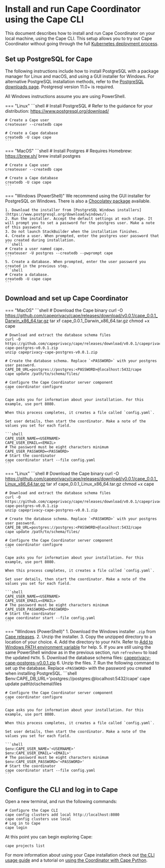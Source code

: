 # Install and run Cape Coordinator using the Cape CLI

This document describes how to install and run Cape Coordinator on your local machine, using the Cape CLI. This setup allows you to try out Cape Coordinator without going through the full [Kubernetes deployment process](/cape-core/coordinator/kubernetes/).

## Set up PostgreSQL for Cape

The following instructions include how to install PostgreSQL with a package manager for Linux and macOS, and using a GUI installer for Windows. For alternative PostgreSQL installation methods, refer to the [PostgreSQL downloads page](https://www.postgresql.org/download/). Postgresql version 11.0+ is required.

All Windows instructions assume you are using PowerShell.

=== "Linux"
    ```shell
    # Install PostgreSQL
    # Refer to the guidance for your distribution: https://www.postgresql.org/download/

    # Create a Cape user
    createuser --createdb cape

    # Create a Cape database
    createdb -U cape cape
    ```

=== "MacOS"
    ```shell
    # Install Postgres
    # Requires Homebrew: https://brew.sh/
    brew install postgres

    # Create a Cape user
    createuser --createdb cape

    # Create a Cape database
    createdb -U cape cape
    ```

=== "Windows (PowerShell)"
    We recommend using the GUI installer for PostgreSQL on Windows. There is also a [Chocolatey package](https://chocolatey.org/packages/postgresql) available.

    1. Download the installer from [PostgreSQL Windows installers](https://www.postgresql.org/download/windows/).
    2. Run the installer. Accept the default settings at each stage. It will prompt you to set a password for the postgres user. Make a note of this password.
    3. Do not launch StackBuilder when the installation finishes.
    4. Create a user. When prompted, enter the postgres user password that you created during installation.
    ```shell
    # Create a user named cape.
    createuser -U postgres --createdb --pwprompt cape
    ```
    5. Create a database. When prompted, enter the user password you created in the previous step.
    ```shell
    # Create a database.
    createdb -U cape cape
    ```


## Download and set up Cape Coordinator

=== "MacOS"
    ```shell
    # Download the Cape binary
    curl -O https://github.com/capeprivacy/cape/releases/download/v0.0.1/cape_0.0.1_Darwin_x86_64.tar.gz
    tar xf cape_0.0.1_Darwin_x86_64.tar.gz
    chmod +x cape

    # Download and extract the database schema files
    curl -O https://github.com/capeprivacy/cape/releases/download/v0.0.1/capeprivacy-cape-postgres-v0.0.1.zip
    unzip capeprivacy-cape-postgres-v0.0.1.zip

    # Create the database schema. Replace `<PASSWORD>` with your postgres user password.
    CAPE_DB_URL=postgres://postgres:<PASSWORD>@localhost:5432/cape
    cape update /path/to/schema/files/

    # Configure the Cape Coordinator server component
    cape coordinator configure
    ```

    Cape asks you for information about your installation. For this example, use port 8080.

    When this process completes, it creates a file called `config.yaml`.

    Set user details, then start the coordinator. Make a note of the values you set for each field.

    ```shell
    CAPE_USER_NAME=<USERNAME>
    CAPE_USER_EMAIL=<EMAIL>
    # The password must be eight characters minimum
    CAPE_USER_PASSWORD=<PASSWORD>
    # Start the coordinator
    cape coordinator start --file config.yaml
    ```

=== "Linux"
    ```shell
    # Download the Cape binary
    curl -O https://github.com/capeprivacy/cape/releases/download/v0.0.1/cape_0.0.1_Linux_x86_64.tar.gz
    tar xf cape_0.0.1_Linux_x86_64.tar.gz
    chmod +x cape

    # Download and extract the database schema files
    curl -O https://github.com/capeprivacy/cape/releases/download/v0.0.1/capeprivacy-cape-postgres-v0.0.1.zip
    unzip capeprivacy-cape-postgres-v0.0.1.zip

    # Create the database schema. Replace `<PASSWORD>` with your postgres user password.
    CAPE_DB_URL=postgres://postgres:<PASSWORD>@localhost:5432/cape
    cape update /path/to/schema/files/

    # Configure the Cape Coordinator server component
    cape coordinator configure
    ```

    Cape asks you for information about your installation. For this example, use port 8080.

    When this process completes, it creates a file called `config.yaml`.

    Set user details, then start the coordinator. Make a note of the values you set for each field.

    ```shell
    CAPE_USER_NAME=<USERNAME>
    CAPE_USER_EMAIL=<EMAIL>
    # The password must be eight characters minimum
    CAPE_USER_PASSWORD=<PASSWORD>
    # Start the coordinator
    cape coordinator start --file config.yaml
    ```

=== "Windows (PowerShell)"
    1. Download the Windows installer `.zip` from [Cape releases](https://github.com/capeprivacy/cape/releases).
    2. Unzip the installer.
    3. Copy the unzipped directory to a location of your choice.
    4. Add the directory to your `PATH`. Refer to [Add to Windows PATH environment variable](https://helpdeskgeek.com/windows-10/add-windows-path-environment-variable/) for help.
    5. If you are still using the same PowerShell window as in the previous section, run `refreshenv` to load the updated `PATH`.
    5. Download the database schema files: [capeprivacy-cape-postgres-v0.0.1.zip](https://github.com/capeprivacy/cape/releases/download/v0.0.1/capeprivacy-cape-postgres-v0.0.1.zip)
    6. Unzip the files.
    7. Run the following command to set up the database. Replace `<PASSWORD>` with the password you created when installing PostgreSQL.
    ```shell
    $env:CAPE_DB_URL='postgres://postgres:<PASSSWORD>@localhost:5432/cape'
    cape update path\to\schema\files

    # Configure the Cape Coordinator server component
    cape coordinator configure
    ```

    Cape asks you for information about your installation. For this example, use port 8080.

    When this process completes, it creates a file called `config.yaml`.

    Set user details, then start the coordinator. Make a note of the values you set for each field.

    ```shell
    $env:CAPE_USER_NAME='<USERNAME>'
    $env:CAPE_USER_EMAIL='<EMAIL>'
    # The password must be eight characters minimum
    $env:CAPE_USER_PASSWORD='<PASSWORD>'
    # Start the coordinator
    cape coordinator start --file config.yaml
    ```

## Configure the CLI and log in to Cape

Open a new terminal, and run the following commands:

```shell
# Configure the Cape CLI
cape config clusters add local http://localhost:8080
cape config clusters use local
# Log in to Cape
cape login
```

At this point you can begin exploring Cape:

```shell
cape projects list
```

For more information about using your Cape installation check out [the CLI usage guide](/cape-core/cli/usage/) and a tutorial on [using the Coordinator with Cape Python](/libraries/cape-python/coordinator-quickstart/).
